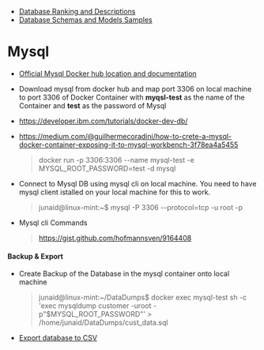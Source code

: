 * [Database Ranking and Descriptions](https://db-engines.com/en/ranking) 
* [Database Schemas and Models Samples](http://www.databaseanswers.org/data_models/)
# Mysql 
* [Official Mysql Docker hub location and documentation](https://hub.docker.com/_/mysql/)

* Download mysql from docker hub and map port 3306 on local machine to port 3306 of Docker Container with **myqsl-test** as the name of the Container and **test** as the password of Mysql
* https://developer.ibm.com/tutorials/docker-dev-db/
* https://medium.com/@guilhermecoradini/how-to-crete-a-mysql-docker-container-exposing-it-to-mysql-workbench-3f78ea4a5455
  > docker run -p 3306:3306 --name mysql-test -e MYSQL_ROOT_PASSWORD=test -d mysql
* Connect to Mysql DB using mysql cli on local machine. You need to have mysql client istalled on your local machine for this to work. 
  > junaid@linux-mint:~$ mysql -P 3306 --protocol=tcp -u root -p
* Mysql cli Commands
  > https://gist.github.com/hofmannsven/9164408

#### Backup & Export

* Create Backup of the Database in the mysql container onto local machine
  > junaid@linux-mint:~/DataDumps$ docker exec mysql-test sh -c 'exec mysqldump customer -uroot -p"$MYSQL_ROOT_PASSWORD"' > /home/junaid/DataDumps/cust_data.sql
  
* [Export database to CSV](https://forums.aws.amazon.com/thread.jspa?threadID=41443)
